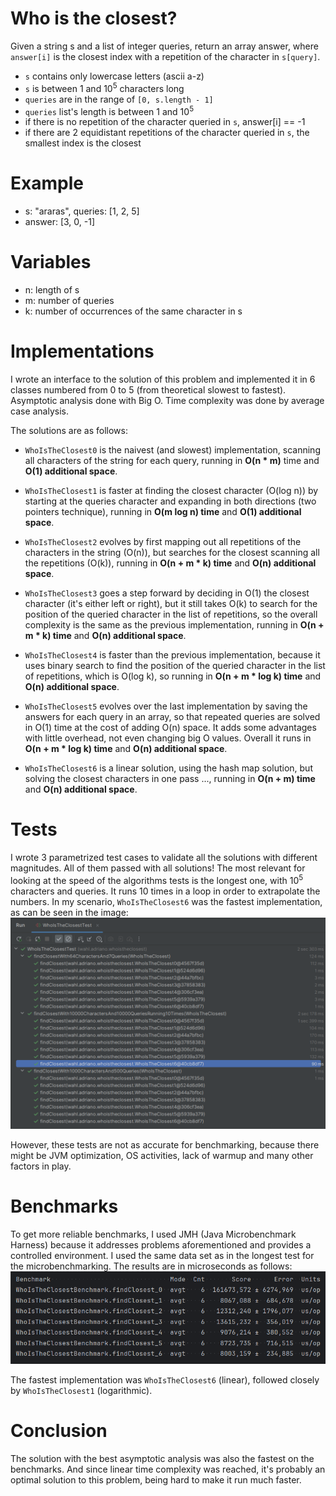 
# Who is the closest?

Given a string s and a list of integer queries, return an array answer, where `answer[i]` is the closest index with a
repetition of the character in `s[query]`.

- `s` contains only lowercase letters (ascii a-z)
- `s` is between 1 and 10<sup>5</sup> characters long
- `queries` are in the range of `[0, s.length - 1]`
- `queries` list's length is between 1 and 10<sup>5</sup>
- if there is no repetition of the character queried in `s`, answer[i] == -1
- if there are 2 equidistant repetitions of the character queried in `s`, the smallest index is the closest

# Example

- s: "araras", queries: [1, 2, 5]
- answer: [3, 0, -1]

# Variables

- n: length of s
- m: number of queries
- k: number of occurrences of the same character in s

# Implementations

I wrote an interface to the solution of this problem and implemented it in 6 classes numbered from 0 to 5 (from
theoretical slowest to fastest). Asymptotic analysis done with Big O. Time complexity was done by average case analysis.

The solutions are as follows:

- `WhoIsTheClosest0` is the naivest (and slowest) implementation, scanning all characters of the string for each query,
running in **O(n * m)** time and **O(1) additional space**.

- `WhoIsTheClosest1` is faster at finding the closest character (O(log n)) by starting at the queries character and
expanding in both directions (two pointers technique), running in **O(m log n) time** and **O(1) additional space**.

- `WhoIsTheClosest2` evolves by first mapping out all repetitions of the characters in the string (O(n)), but searches
for the closest scanning all the repetitions (O(k)), running in **O(n + m * k) time** and **O(n) additional space**.

- `WhoIsTheClosest3` goes a step forward by deciding in O(1) the closest character (it's either left or right), but it
still takes O(k) to search for the position of the queried character in the list of repetitions, so the overall
complexity is the same as the previous implementation, running in **O(n + m * k) time** and **O(n) additional space**.

- `WhoIsTheClosest4` is faster than the previous implementation, because it uses binary search to find the position of
the queried character in the list of repetitions, which is O(log k), so running in **O(n + m * log k) time** and **O(n)
additional space**.

- `WhoIsTheClosest5` evolves over the last implementation by saving the answers for each query in an array, so
that repeated queries are solved in O(1) time at the cost of adding O(n) space. It adds some advantages with
little overhead, not even changing big O values. Overall it runs in **O(n + m * log k) time** and **O(n) additional space**.

- `WhoIsTheClosest6` is a linear solution, using the hash map solution, but solving the closest characters in one pass 
..., running in **O(n + m) time** and **O(n) additional space**.

# Tests

I wrote 3 parametrized test cases to validate all the solutions with different magnitudes.
All of them passed with all solutions!
The most relevant for looking at the speed of the algorithms tests is the longest one, with 10<sup>5</sup> characters and
queries. It runs 10 times in a loop in order to extrapolate the numbers.
In my scenario, `WhoIsTheClosest6` was the fastest implementation, as can be seen in the image:
![test_run.png](test_run.png)

However, these tests are not as accurate for benchmarking, because there might be JVM optimization, OS activities,
lack of warmup and many other factors in play.

# Benchmarks

To get more reliable benchmarks, I used JMH (Java Microbenchmark Harness) because it addresses problems aforementioned
and provides a controlled environment.
I used the same data set as in the longest test for the microbenchmarking.
The results are in microseconds as follows:
![jmh_benchmarking.png](jmh_benchmarking.png)

The fastest implementation was `WhoIsTheClosest6` (linear), followed closely by `WhoIsTheClosest1` (logarithmic).

# Conclusion

The solution with the best asymptotic analysis was also the fastest on the benchmarks. And since linear time complexity
was reached, it's probably an optimal solution to this problem, being hard to make it run much faster.
